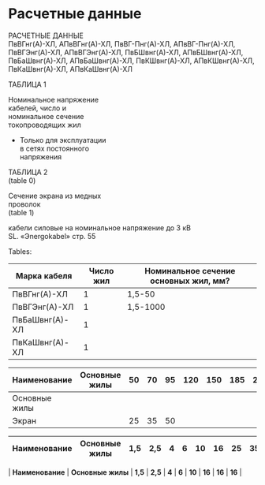 # Расчетные данные

РАСЧЕТНЫЕ ДАННЫЕ  
ПвВГнг(А)-ХЛ, АПвВГнг(А)-ХЛ, ПвВГ-Пнг(А)-ХЛ, АПвВГ-Пнг(А)-ХЛ, ПвВГЭнг(А)-ХЛ, 
АПвВГЭнг(А)-ХЛ, ПвБШвнг(А)-ХЛ, АПвБШвнг(А)-ХЛ, ПвБаШвнг(А)-ХЛ, АПвБаШвнг(А)-ХЛ, 
ПвКШвнг(А)-ХЛ, АПвКШвнг(А)-ХЛ, ПвКаШвнг(А)-ХЛ, АПвКаШвнг(А)-ХЛ  

ТАБЛИЦА 1  

Номинальное напряжение   
кабелей, число и   
номинальное сечение   
токопроводящих жил   

* Только для эксплуатации   
в сетях постоянного   
напряжения 

ТАБЛИЦА 2   
(table 0)  

Сечение экрана из медных   
проволок   
(table 1)

кабели силовые на номинальное напряжение до 3 кВ  
SL. «Эnergokabel» стр. 55  

Tables:

| **Марка кабеля** | **Число жил** | **Номинальное сечение основных жил, мм?** |
|------------------|---------------|------------------------------------------|
| ПвВГнг(А)-ХЛ     | 1             | 1,5-50                                    |
| ПвВГЭнг(А)-ХЛ    | 1             | 1,5-1000                                   |
| ПвБаШвнг(А)-ХЛ   | 1             |                                      |
| ПвКаШвнг(А)-ХЛ   | 1             |                                      |

| **Наименование** | **Основные жилы** | **50** | **70** | **95** | **120** | **150** | **185** | **240** | **300** | **400** |
|--------------------|-------------------|--------|--------|---------|-----------|------------|-------------|--------------|-------------|-------------|
| Основные жилы      |                    |        |        |         |            |              |                |                  |              |              |
| Экран             |                   | 25    | 35    | 50      |          |           |            |               |            |            |

| **Наименование** | **Основные жилы** | **1,5** | **2,5** | **4** | **6** | **10** | **16** | **25** | **35** |
|--------------------|-------------------|---------|---------|------|-------|--------|--------|--------|---------|

| **Наименование** | **Основные жилы** | **1,5** | **2,5** | **4** | **6** | **10** | **16** | **16** | **16** |